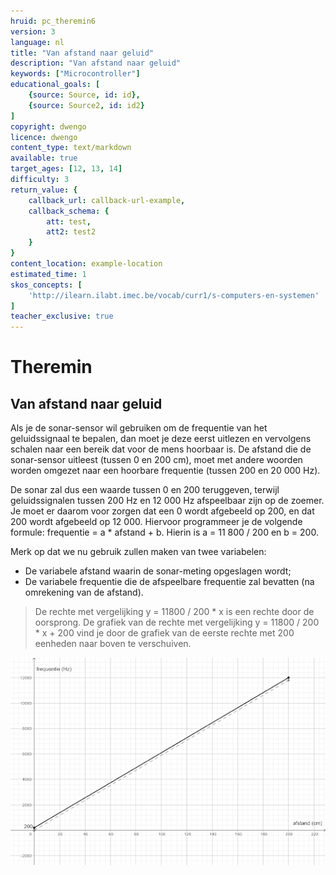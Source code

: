 ```yaml
---
hruid: pc_theremin6
version: 3
language: nl
title: "Van afstand naar geluid"
description: "Van afstand naar geluid"
keywords: ["Microcontroller"]
educational_goals: [
    {source: Source, id: id}, 
    {source: Source2, id: id2}
]
copyright: dwengo
licence: dwengo
content_type: text/markdown
available: true
target_ages: [12, 13, 14]
difficulty: 3
return_value: {
    callback_url: callback-url-example,
    callback_schema: {
        att: test,
        att2: test2
    }
}
content_location: example-location
estimated_time: 1
skos_concepts: [
    'http://ilearn.ilabt.imec.be/vocab/curr1/s-computers-en-systemen'
]
teacher_exclusive: true
---
```


# Theremin

## Van afstand naar geluid

Als je de sonar-sensor wil gebruiken om de frequentie van het geluidssignaal te bepalen, dan moet je deze eerst uitlezen en vervolgens schalen naar een bereik dat voor de mens hoorbaar is. De afstand die de sonar-sensor uitleest (tussen 0 en 200 cm), moet met andere woorden worden omgezet naar een hoorbare frequentie (tussen 200 en 20 000 Hz).

De sonar zal dus een waarde tussen 0 en 200 teruggeven, terwijl geluidssignalen tussen 200 Hz en 12 000 Hz afspeelbaar zijn op de zoemer. Je moet er daarom voor zorgen dat een 0 wordt afgebeeld op 200, en dat 200 wordt afgebeeld op 12 000. Hiervoor programmeer je de volgende formule: frequentie = a * afstand + b. Hierin is a = 11 800 / 200 en b = 200.

<div class="alert alert-box alert-success">
Merk op dat we nu gebruik zullen maken van twee variabelen:

<ul>
<li>De variabele afstand waarin de sonar-meting opgeslagen wordt;</li>
<li>De variabele frequentie die de afspeelbare frequentie zal bevatten (na omrekening van de afstand).</li>
</ul>
</div>

> De rechte met vergelijking y = 11800 / 200 * x is een rechte door de oorsprong. De grafiek van de rechte met vergelijking y = 11800 / 200 * x + 200 vind je door de grafiek van de eerste rechte met 200 eenheden naar boven te verschuiven. 

![](embed/formule.png "formule")